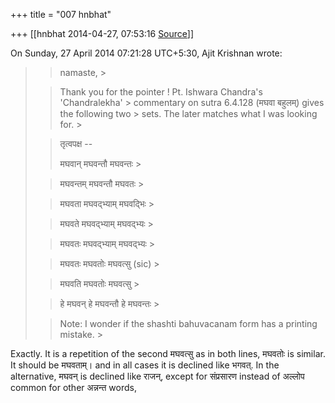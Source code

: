 +++
title = "007 hnbhat"

+++
[[hnbhat	2014-04-27, 07:53:16 [Source](https://groups.google.com/g/samskrita/c/JFay5pbD1ng)]]



  
  
On Sunday, 27 April 2014 07:21:28 UTC+5:30, Ajit Krishnan wrote:

> 
> > namaste, >
> 
> >   
> > 
> > 
> > Thank you for the pointer ! Pt. Ishwara Chandra's 'Chandralekha' > commentary on sutra 6.4.128 (मघवा बहुलम्) gives the following two > sets. The later matches what I was looking for. >
> 
> > 
> >   
> > 
> > 
> > तृत्वपक्ष --  
> > 
> > 
> > मघवान् मघवन्तौ मघवन्तः >
> 
> > 
> > मघवन्तम् मघवन्तौ मघवतः >
> 
> > 
> > मघवता मघवद्भ्याम् मघवद्भिः >
> 
> > 
> > मघवते मघवद्भ्याम् मघवद्भ्यः >
> 
> > 
> > मघवतः मघवद्भ्याम् मघवद्भ्यः >
> 
> > 
> > मघवतः मघवतोः मघवत्सु (sic) >
> 
> > 
> > मघवति मघवतोः मघवत्सु >
> 
> > 
> > हे मघवन् हे मघवन्तौ हे मघवन्तः >
> 
> > 
> >   
> > 
> > 
> > Note: I wonder if the shashti bahuvacanam form has a printing mistake. >
> 
> > 
> >   
> > 
> > 

  

Exactly. It is a repetition of the second मघवत्सु as in both lines, मघवतोः is similar. It should be मघवताम्। and in all cases it is declined like भगवत्. In the alternative, मघवन् is declined like राजन्, except for संप्रसारण instead of अल्लोप common for other अन्नन्त words,



